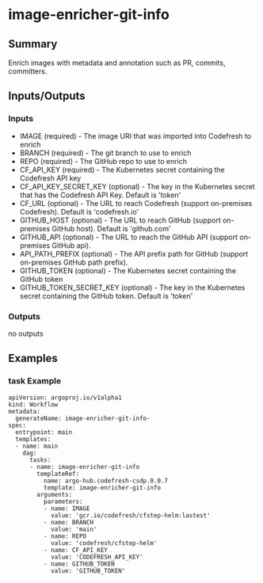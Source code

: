# image-enricher-git-info

## Summary
Enrich images with metadata and annotation such as PR, commits, committers.

## Inputs/Outputs

### Inputs
* IMAGE (required) - The image URI that was imported into Codefresh to enrich
* BRANCH (required) - The git branch to use to enrich
* REPO (required) - The GitHub repo to use to enrich
* CF_API_KEY (required) - The Kubernetes secret containing the Codefresh API key
* CF_API_KEY_SECRET_KEY (optional) - The key in the Kubernetes secret that has the Codefresh API Key. Default is 'token'
* CF_URL (optional) - The URL to reach Codefresh (support on-premises Codefresh). Default is 'codefresh.io'
* GITHUB_HOST (optional) - The URL to reach GitHub (support on-premises GitHub host). Default is 'github.com'
* GITHUB_API (optional) - The URL to reach the GitHub API (support on-premises GitHub api).
* API_PATH_PREFIX (optional) - The API prefix path for GitHub (support on-premises GitHub path prefix).
* GITHUB_TOKEN (optional) - The Kubernetes secret containing the GitHub token
* GITHUB_TOKEN_SECRET_KEY (optional) - The key in the Kubernetes secret containing the GitHub token. Default is 'token'


### Outputs
no outputs

## Examples

### task Example
```
apiVersion: argoproj.io/v1alpha1
kind: Workflow
metadata:
  generateName: image-enricher-git-info-
spec:
  entrypoint: main
  templates:
  - name: main
    dag:
      tasks:
      - name: image-enricher-git-info
        templateRef:
          name: argo-hub.codefresh-csdp.0.0.7
          template: image-enricher-git-info
        arguments:
          parameters:
          - name: IMAGE
            value: 'gcr.io/codefresh/cfstep-helm:lastest'
          - name: BRANCH
            value: 'main'
          - name: REPO
            value: 'codefresh/cfstep-helm'
          - name: CF_API_KEY
            value: 'CODEFRESH_API_KEY'
          - name: GITHUB_TOKEN
            value: 'GITHUB_TOKEN'
```
